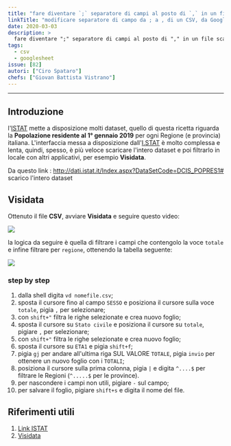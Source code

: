 ```yaml
---
title: "fare diventare `;` separatore di campi al posto di `,` in un file scaricato come formato CSV da Google Spreadsheet"
linkTitle: "modificare separatore di campo da ; a , di un CSV, da Google Spreadsheet"
date: 2020-03-03
description: >
  fare diventare ";" separatore di campi al posto di "," in un file scaricato come formato CSV da Google Spreadsheet
tags:
  - csv
  - googlesheet
issue: [82]
autori: ["Ciro Spataro"]
chefs: ["Giovan Battista Vistrano"]
---
```


---

## Introduzione

l'[ISTAT](https://www.istat.it/) mette a disposizione molti dataset, quello di questa ricetta riguarda la **Popolazione residente al 1° gennaio 2019** per ogni Regione (e provincia) italiana. L'interfaccia messa a disposizione dall'[I.STAT](http://dati.istat.it/Index.aspx) è molto complessa e lenta, quindi, spesso, è più veloce scaricare l'intero dataset e poi filtrarlo in locale con altri applicativi, per esempio **Visidata**.

Da questo link :  http://dati.istat.it/Index.aspx?DataSetCode=DCIS_POPRES1# scarico l'intero dataset

## Visidata

Ottenuto il file **CSV**, avviare **Visidata** e seguire questo video:

![](https://user-images.githubusercontent.com/30607/76792091-84f22700-67c2-11ea-908d-37820229cba2.gif)

la logica da seguire è quella di filtrare i campi che contengolo la voce `totale`  e infine filtrare per `regione`,  ottenendo la tabella seguente:

![](https://user-images.githubusercontent.com/7631137/76794253-e1efdc00-67c6-11ea-9f7e-dde3a87b91a8.png)

### step by step

1. dalla shell digita `vd nomefile.csv`;
2. sposta il cursore fino al campo `SESSO` e posiziona il cursore sulla voce `totale`, pigia `,` per selezionare;
3. con `shift+"` filtra le righe selezionate e crea nuovo foglio;
4. sposta il cursore su `Stato civile` e posiziona il cursore su `totale`, pigiare `,` per selezionare;
5. con `shift+"` filtra le righe selezionate e crea nuovo foglio;
6. sposta il cursore su `ETA1` e pigia `shift+f`;
7. pigia `gj` per andare all'ultima riga SUL VALORE `TOTALE`, pigia `invio` per ottenere un nuovo foglio con i `TOTALI`;
8. posiziona il cursore sulla prima colonna, pigia `|` e digita `^....$` per filtrare le Regioni (`^.....$` per le province).
9. per nascondere i campi non utili, pigiare `-` sul campo;
10. per salvare il foglio, pigiare `shift+s` e digita il nome del file.

## Riferimenti utili

1. [Link ISTAT](http://dati.istat.it/Index.aspx?DataSetCode=DCIS_POPRES1#)
2. [Visidata](http://visidata.org/man/)

